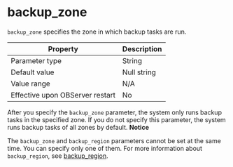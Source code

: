 backup_zone 
================================

`backup_zone` specifies the zone in which backup tasks are run. 


|          **Property**           | **Description** |
|---------------------------------|-----------------|
| Parameter type                  | String          |
| Default value                   | Null string     |
| Value range                     | N/A             |
| Effective upon OBServer restart | No              |



After you specify the `backup_zone` parameter, the system only runs backup tasks in the specified zone. If you do not specify this parameter, the system runs backup tasks of all zones by default. 
**Notice**



The `backup_zone` and `backup_region` parameters cannot be set at the same time. You can specify only one of them. For more information about `backup_region`, see [backup_region](21.backup_region.md).

